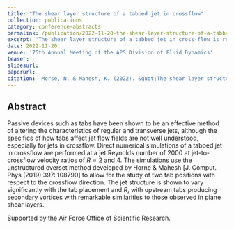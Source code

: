 ```yaml
---
title: "The shear layer structure of a tabbed jet in crossflow"
collection: publications
category: conference-abstracts
permalink: /publication/2022-11-20-the-shear-layer-structure-of-a-tabbed-jet-in-crossflow
excerpt: 'The shear layer structure of a tabbed jet in cross-flow is revealed through DNS and DMD.'
date: 2022-11-20
venue: '75th Annual Meeting of the APS Division of Fluid Dynamics'
teaser: 
slidesurl: 
paperurl: 
citation: 'Morse, N. & Mahesh, K. (2022). &quot;The shear layer structure of a tabbed jet in crossflow&quot; <i>75th Annual Meeting of the APS Division of Fluid Dynamics</i>. Indianapolis, USA.'
---
```


## Abstract 

Passive devices such as tabs have been shown to be an effective method of altering the characteristics of regular and transverse jets, although the specifics of how tabs affect jet flow fields are not well understood, especially for jets in crossflow. Direct numerical simulations of a tabbed jet in crossflow are performed at a jet Reynolds number of $2000$ at jet-to-crossflow velocity ratios of $R = 2$ and $4$. The simulations use the unstructured overset method developed by Horne & Mahesh [J. Comput. Phys (2019) 397: 108790] to allow for the study of two tab positions with respect to the crossflow direction. The jet structure is shown to vary significantly with the tab placement and $R$, with upstream tabs producing secondary vortices with remarkable similarities to those observed in plane shear layers.

Supported by the Air Force Office of Scientific Research.